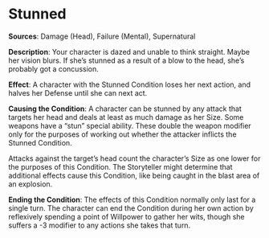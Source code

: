 # Stunned
**Sources**: Damage (Head), Failure (Mental), Supernatural

**Description**: Your character is dazed and unable to think
straight. Maybe her vision blurs. If she’s stunned as a result
of a blow to the head, she’s probably got a concussion.

**Effect**: A character with the Stunned Condition loses her next
action, and halves her Defense until she can next act.

**Causing the Condition**: A character can be stunned by any
attack that targets her head and deals at least as much damage as her Size. Some weapons have a “stun” special ability.
These double the weapon modifier only for the purposes of
working out whether the attacker inflicts the Stunned Condition.

Attacks against the target’s head count the character’s Size as one lower for the purposes
of this Condition. The Storyteller might determine that additional
effects cause this Condition, like being caught in the blast area of
an explosion.

**Ending the Condition**: The effects of this Condition normally only
last for a single turn. The character can end the Condition during
her own action by reflexively spending a point of Willpower
to gather her wits, though she suffers a -3 modifier to any
actions she takes that turn. 
